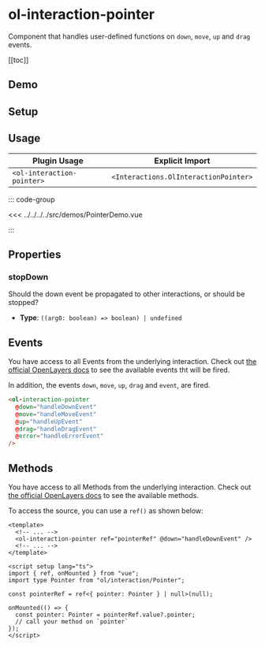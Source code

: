 # ol-interaction-pointer

Component that handles user-defined functions on `down`, `move`, `up` and `drag` events.

[[toc]]

## Demo

<script setup lang="ts">
import PointerDemo from "@demos/PointerDemo.vue"
</script>

<ClientOnly>
<PointerDemo/>
</ClientOnly>

## Setup

<!--@include: ../../interactions.plugin.md-->

## Usage

| Plugin Usage               |            Explicit Import            |
| -------------------------- | :-----------------------------------: |
| `<ol-interaction-pointer>` | `<Interactions.OlInteractionPointer>` |

::: code-group

<<< ../../../../src/demos/PointerDemo.vue

:::

## Properties

### stopDown

Should the down event be propagated to other interactions, or should be stopped?

- **Type**: `((arg0: boolean) => boolean) | undefined`

## Events

You have access to all Events from the underlying interaction.
Check out [the official OpenLayers docs](https://openlayers.org/en/latest/apidoc/module-ol_interaction_Pointer-PointerInteraction.html) to see the available events tht will be fired.

In addition, the events `down`, `move`, `up`, `drag` and `event`, are fired.

```html
<ol-interaction-pointer
  @down="handleDownEvent"
  @move="handleMoveEvent"
  @up="handleUpEvent"
  @drag="handleDragEvent"
  @error="handleErrorEvent"
/>
```

## Methods

You have access to all Methods from the underlying interaction.
Check out [the official OpenLayers docs](https://openlayers.org/en/latest/apidoc/module-ol_interaction_Pointer-PointerInteraction.html) to see the available methods.

To access the source, you can use a `ref()` as shown below:

```vue
<template>
  <!-- ... -->
  <ol-interaction-pointer ref="pointerRef" @down="handleDownEvent" />
  <!-- ... -->
</template>

<script setup lang="ts">
import { ref, onMounted } from "vue";
import type Pointer from "ol/interaction/Pointer";

const pointerRef = ref<{ pointer: Pointer } | null>(null);

onMounted(() => {
  const pointer: Pointer = pointerRef.value?.pointer;
  // call your method on `pointer`
});
</script>
```
